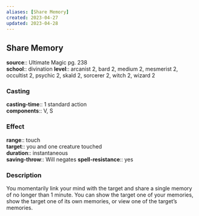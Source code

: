 ```yaml
---
aliases: [Share Memory]
created: 2023-04-27
updated: 2023-04-28
---
```


## Share Memory

**source**:: Ultimate Magic pg. 238  
**school**:: divination
**level**:: arcanist 2, bard 2, medium 2, mesmerist 2, occultist 2, psychic 2, skald 2, sorcerer 2, witch 2, wizard 2

### Casting

**casting-time**:: 1 standard action  
**components**:: V, S

### Effect

**range**:: touch  
**target**:: you and one creature touched  
**duration**:: instantaneous  
**saving-throw**:: Will negates
**spell-resistance**:: yes

### Description

You momentarily link your mind with the target and share a single memory of no longer than 1 minute. You can show the target one of your memories, show the target one of its own memories, or view one of the target’s memories.
